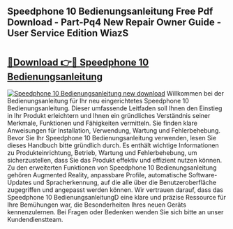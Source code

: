 ## Speedphone 10 Bedienungsanleitung Free Pdf Download - Part-Pq4 New Repair Owner Guide - User Service Edition WiazS

# <h2><a href="http://df5q2qi.blite.top/?on=Speedphone+10+Bedienungsanleitung">🔗Download 👉🔴 Speedphone 10 Bedienungsanleitung</a></h2>

[![Speedphone 10 Bedienungsanleitung new download](https://i.imgur.com/lujVjoI.png)](http://df5q2qi.blite.top/?on=Speedphone+10+Bedienungsanleitung)
Willkommen bei der Bedienungsanleitung für Ihr neu eingerichtetes Speedphone 10 Bedienungsanleitung. Dieser umfassende Leitfaden soll Ihnen den Einstieg in Ihr Produkt erleichtern und Ihnen ein gründliches Verständnis seiner Merkmale, Funktionen und Fähigkeiten vermitteln. Sie finden klare Anweisungen für Installation, Verwendung, Wartung und Fehlerbehebung. Bevor Sie Ihr Speedphone 10 Bedienungsanleitung verwenden, lesen Sie dieses Handbuch bitte gründlich durch. Es enthält wichtige Informationen zu Produkteinrichtung, Betrieb, Wartung und Fehlerbehebung, um sicherzustellen, dass Sie das Produkt effektiv und effizient nutzen können. Zu den erweiterten Funktionen von Speedphone 10 Bedienungsanleitung gehören Augmented Reality, anpassbare Profile, automatische Software-Updates und Spracherkennung, auf die alle über die Benutzeroberfläche zugegriffen und angepasst werden können. Wir vertrauen darauf, dass das Speedphone 10 BedienungsanleitungD eine klare und präzise Ressource für Ihre Bemühungen war, die Besonderheiten Ihres neuen Geräts kennenzulernen. Bei Fragen oder Bedenken wenden Sie sich bitte an unser Kundendienstteam.
